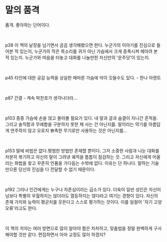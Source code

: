 # 말의 품격

품격. 좋아하는 단어이다.

​

p38 이 책의 낱장을 넘기면서 곰곰 생각해봤으면 한다. 누군가의 이야기를 진심으로 들어본 적 있는지, 누군가의 작은 목소리를 귀가 아닌 가슴에서 크게 증폭시켜 헤아려 본 적 있는지. 누군가와 마음을 터놓고 대화를 나눌만한 자신만의 '운주당'이 있는지.

​

p45 타인에 대한 공감 능력을 상실한 메마른 가슴에 악이 깃들수도 있다. - 한나 아렌트

​

p87 간결 - 계속 박찬호가 생각나더라...

​

p103 종종 가슴에 손을 얹고 돌아볼 필요가 있다. 내 말과 글과 숨결이 지나간 흔적을. 그리고 솔직함과 무례함을 구분하지 못한 채 사는 건 아닌지를. 말이라는 악기를 아름답게 연주하지 않고 오로지 뾰족한 무기로만 사용하는 것은 아닌지를...

​

p153 말에 비법은 없다.평범한 방법만 존재할 뿐이다. 그저 소중한 사람과 나눈 대화를 차분히 복기하고 자신의 말이 그려낸 궤적을 틈틈이 점검하는 것. 그리고 자신에게 어울리는 화법을 찾고 꾸준히 언품을 가다듬는 수밖에 없다. 이유는 단 하나다. 말하는 기술만으론 당신의 진심을 다 전달할 수 없기 때문이다.

​

p192 그러나 인간에게는 누구나 자존심이라는 급소가 있다. 더욱이 일반 성인은 자신이 남보다 특별히 우월하지는 않더라도 열등하지는 않다라고 여기는 경향이 있다. 자신의 존재 가치와 능력이 평균치를 웃돈다고 스스로 평가하는 것이다. 이를 일컬어 '자기 고양 오류'라고도 한다.

​

이 책의 저자는 여러 방면으로 많이 알아야 함은 차차하고, 맞춤법을 정말 완벽하게 구사해야할 것만 같다. 편집하면서 아마 교정도 많이 하겠지?